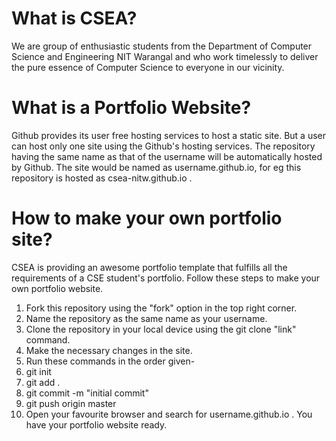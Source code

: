 # What is CSEA?
We are group of enthusiastic students from the Department of Computer Science and Engineering NIT Warangal and who work timelessly to deliver the pure essence of Computer Science to everyone in our vicinity.

# What is a Portfolio Website?
Github provides its user free hosting services to host a static site. But a user can host only one site using the Github's hosting services. The repository having the same name as that of the username will be automatically hosted by Github. The site would be named as username.github.io, for eg this repository is hosted as csea-nitw.github.io .

# How to make your own portfolio site?
CSEA is providing an awesome portfolio template that fulfills all the requirements of a CSE student's portfolio. Follow these steps to make your own portfolio website.
1. Fork this repository using the "fork" option in the top right corner.
2. Name the repository as the same name as your username.
3. Clone the repository in your local device using the git clone "link" command.
4. Make the necessary changes in the site.
5. Run these commands in the order given-
6. git init
7. git add .
8. git commit -m "initial commit"
9. git push origin master
10. Open your favourite browser and search for username.github.io . You have your portfolio website ready.
